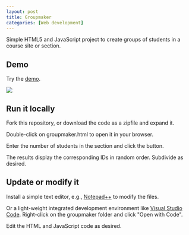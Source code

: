 ```yaml
---
layout: post
title: Groupmaker
categories: [Web development]
---
```


Simple HTML5 and JavaScript project to create groups of students in a course site or section.  

## Demo

Try the [demo](http://denisecase.github.io/project/groupmaker/groupmaker.html).

[![](http://denisecase.github.io/project/groupmaker/groupmaker.png)](http://denisecase.github.io/project/groupmaker/groupmaker.png)

## Run it locally

Fork this repository, or download the code as a zipfile and expand it. 

Double-click on groupmaker.html to open it in your browser. 

Enter the number of students in the section and click the button. 

The results display the corresponding IDs in random order.  Subdivide as desired. 


## Update or modify it

Install a simple text editor, e.g., [Notepad++](http://notepad-plus-plus.org/) to modify the files. 

Or a light-weight integrated development environment like [Visual Studio Code](https://code.visualstudio.com). Right-click on the groupmaker folder and click "Open with Code".  

Edit the HTML and JavaScript code as desired. 




